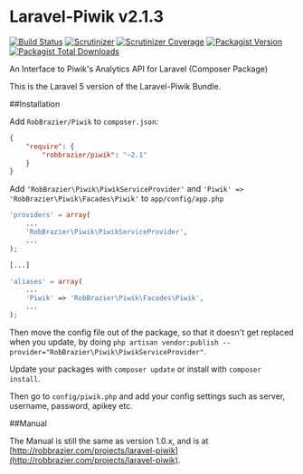 Laravel-Piwik v2.1.3
====================

[![Build Status](https://semaphoreci.com/api/v1/robbrazier/laravel_piwik/branches/master/shields_badge.svg)](https://semaphoreci.com/robbrazier/laravel_piwik)
[![Scrutinizer](https://img.shields.io/scrutinizer/g/robbrazier/laravel_piwik.svg?style=flat-square)](https://scrutinizer-ci.com/g/RobBrazier/Laravel_Piwik/?branch=master)
[![Scrutinizer Coverage](https://img.shields.io/scrutinizer/coverage/g/robbrazier/laravel_piwik.svg?style=flat-square)](https://scrutinizer-ci.com/g/RobBrazier/Laravel_Piwik/?branch=master)
[![Packagist Version](https://img.shields.io/packagist/v/robbrazier/piwik.svg?style=flat-square)](https://packagist.org/packages/robbrazier/piwik)
[![Packagist Total Downloads](https://img.shields.io/packagist/dt/robbrazier/piwik.svg?style=flat-square)](https://packagist.org/packages/robbrazier/piwik)

An Interface to Piwik's Analytics API for Laravel (Composer Package)

This is the Laravel 5 version of the Laravel-Piwik Bundle.

##Installation

Add `RobBrazier/Piwik` to `composer.json`:

```json
{
    "require": {
        "robbrazier/piwik": "~2.1"
    }
}
```

Add `'RobBrazier\Piwik\PiwikServiceProvider'` and `'Piwik' => 'RobBrazier\Piwik\Facades\Piwik'` to `app/config/app.php`

```php
'providers' = array(
    ...
    'RobBrazier\Piwik\PiwikServiceProvider',
    ...
);

[...]

'aliases' = array(
    ...
    'Piwik' => 'RobBrazier\Piwik\Facades\Piwik',
    ...
);
```

Then move the config file out of the package, so that it doesn't get replaced when you update, by doing `php artisan vendor:publish --provider="RobBrazier\Piwik\PiwikServiceProvider"`.

Update your packages with `composer update` or install with `composer install`.

Then go to `config/piwik.php` and add your config settings such as server, username, password, apikey etc.

##Manual

The Manual is still the same as version 1.0.x, and is at [http://robbrazier.com/projects/laravel-piwik](http://robbrazier.com/projects/laravel-piwik).
